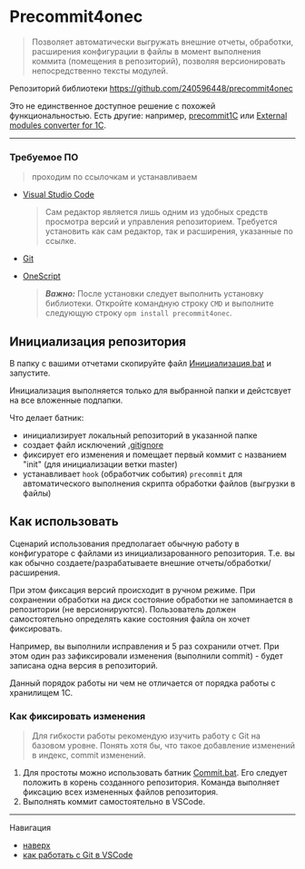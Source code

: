 # Precommit4onec

> Позволяет автоматически выгружать внешние отчеты, обработки, расширения конфигурации в файлы в момент выполнения коммита (помещения в репозиторий), позволяя версионировать непосредственно тексты модулей.

Репозиторий библиотеки https://github.com/240596448/precommit4onec

Это не единственное доступное решение с похожей функциональностью. Есть другие: например, [precommit1С](https://github.com/xDrivenDevelopment/precommit1c) или [External modules converter for 1C](https://github.com/Pr-Mex/ExternalModulesConverterFor1C).

---

### Требуемое ПО
> проходим по ссылочкам и устанавливаем

* [Visual Studio Code](../VSCode/VSCode.md)
    > Сам редактор является лишь одним из удобных средств просмотра версий и управления репозиторием.
    > Требуется установить как сам редактор, так и расширения, указанные по ссылке.

* [Git](../Git/Git.md)

* [OneScript](../OneScript/OneScript.md)
    > ***Важно:*** После установки следует выполнить установку библиотеки. Откройте командную строку `CMD` и выполните следующую строку `opm install precommit4onec`. 

## Инициализация репозитория

В папку с вашими отчетами скопируйте файл [Инициализация.bat](Инициализация.bat) и запустите.

Инициализация выполняется только для выбранной папки
и дейстсвует на все вложенные подпапки.

Что делает батник:

- инициализирует локальный репозиторий в указанной папке
- создает файл исключений [.gitignore](https://git-scm.com/book/ru/v2/%D0%9E%D1%81%D0%BD%D0%BE%D0%B2%D1%8B-Git-%D0%97%D0%B0%D0%BF%D0%B8%D1%81%D1%8C-%D0%B8%D0%B7%D0%BC%D0%B5%D0%BD%D0%B5%D0%BD%D0%B8%D0%B9-%D0%B2-%D1%80%D0%B5%D0%BF%D0%BE%D0%B7%D0%B8%D1%82%D0%BE%D1%80%D0%B8%D0%B9)
- фиксирует его изменения и помещает первый коммит с названием "init" (для инициализации ветки master)
- устанавливает `hook` (обработчик события) `precommit` для автоматического выполнения скрипта обработки файлов (выгрузки в файлы)

## Как использовать

Сценарий использования предполагает обычную работу в конфигураторе с файлами из инициализарованного репозитория. Т.е. вы как обычно создаете/разрабатываете внешние отчеты/обработки/расширения.

При этом фиксация версий происходит в ручном режиме. При сохранении обработки на диск состояние обработки не запоминается в репозитории (не версионируются). Пользователь должен самостоятельно определять какие состояния файла он хочет фиксировать. 

Например, вы выполнили исправления и 5 раз сохранили отчет. При этом один раз зафиксировали изменения (выполнили commit) - будет записана одна версия в репозиторий.

Данный порядок работы ни чем не отличается от порядка работы с хранилищем 1С.

### Как фиксировать изменения

>Для гибкости работы рекомендую изучить работу с Git на базовом уровне. Понять хотя бы, что такое добавление изменений в индекс, commit изменений.

1. Для простоты можно использовать батник [Commit.bat](Commit.bat). Его следует положить в корень созданного репозитория. Команда выполняет фиксацию всех измененных файлов репозитория.
2. Выполнять коммит самостоятельно в VSCode.

--- 
Навигация
* [наверх](#)
* [как работать с Git в VSCode](../VSCode/GitInVSCode.md)
